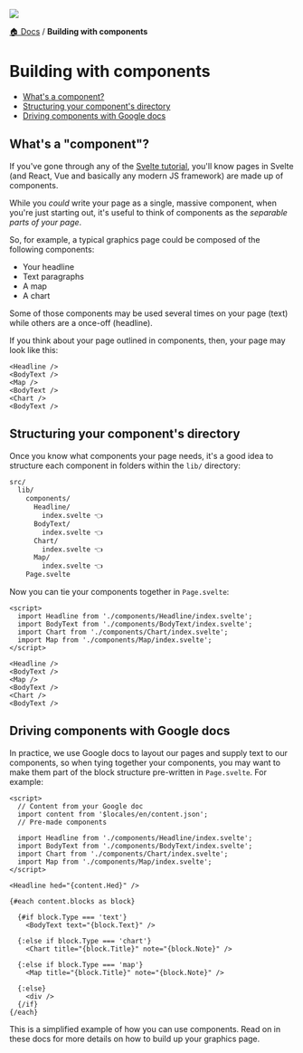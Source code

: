 ![](https://graphics.thomsonreuters.com/style-assets/images/logos/reuters-graphics-logo/svg/graphics-logo-color-dark.svg)

[🏠 Docs](https://github.com/reuters-graphics/bluprint_graphics-kit/blob/master/docs/developers/README.md) / **Building with components**


# Building with components

- [What's a component?](#whats-a-component)
- [Structuring your component's directory](#structuring-your-components-directory)
- [Driving components with Google docs](#driving-components-with-google-docs)

## What's a "component"?

If you've gone through any of the [Svelte tutorial](https://svelte.dev/tutorial/basics), you'll know pages in Svelte (and React, Vue and basically any modern JS framework) are made up of components.

While you _could_ write your page as a single, massive component, when you're just starting out, it's useful to think of components as the _separable parts of your page_.

So, for example, a typical graphics page could be composed of the following components:
- Your headline
- Text paragraphs
- A map
- A chart

Some of those components may be used several times on your page (text) while others are a once-off (headline).

If you think about your page outlined in components, then, your page may look like this:

```svelte
<Headline />
<BodyText />
<Map />
<BodyText />
<Chart />
<BodyText />
```

## Structuring your component's directory

Once you know what components your page needs, it's a good idea to structure each component in folders within the `lib/` directory:

```bash
src/
  lib/
    components/
      Headline/
        index.svelte 👈
      BodyText/
        index.svelte 👈
      Chart/
        index.svelte 👈
      Map/
        index.svelte 👈
    Page.svelte
```

Now you can tie your components together in `Page.svelte`:

```svelte
<script>
  import Headline from './components/Headline/index.svelte';
  import BodyText from './components/BodyText/index.svelte';
  import Chart from './components/Chart/index.svelte';
  import Map from './components/Map/index.svelte';
</script>

<Headline />
<BodyText />
<Map />
<BodyText />
<Chart />
<BodyText />
```

## Driving components with Google docs

In practice, we use Google docs to layout our pages and supply text to our components, so when tying together your components, you may want to make them part of the block structure pre-written in `Page.svelte`. For example:

```svelte
<script>
  // Content from your Google doc
  import content from '$locales/en/content.json';
  // Pre-made components
  
  import Headline from './components/Headline/index.svelte';
  import BodyText from './components/BodyText/index.svelte';
  import Chart from './components/Chart/index.svelte';
  import Map from './components/Map/index.svelte';
</script>

<Headline hed="{content.Hed}" />

{#each content.blocks as block}

  {#if block.Type === 'text'}
    <BodyText text="{block.Text}" />

  {:else if block.Type === 'chart'}
    <Chart title="{block.Title}" note="{block.Note}" />
  
  {:else if block.Type === 'map'}
    <Map title="{block.Title}" note="{block.Note}" />

  {:else}
    <div />
  {/if}
{/each}
```

This is a simplified example of how you can use components. Read on in these docs for more details on how to build up your graphics page.
